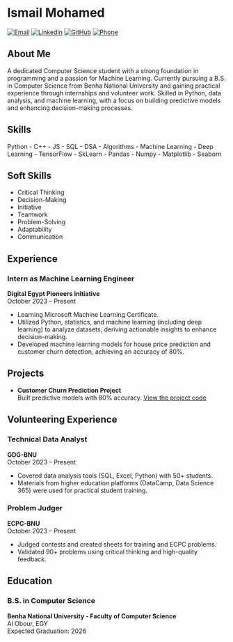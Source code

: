 # Ismail Mohamed

[![Email](https://img.shields.io/badge/Email-ismailalhetimi@gmail.com-blue)](mailto:ismailalhetimi@gmail.com)
[![LinkedIn](https://img.shields.io/badge/LinkedIn-ismail%20al%20hetimi-blue)](https://www.linkedin.com/in/ismail-al-hetimi)
[![GitHub](https://img.shields.io/badge/GitHub-IsmailMohamed010-blue)](https://github.com/IsmailMohamed010)
[![Phone](https://img.shields.io/badge/Phone-+20%20109%20808%208514-blue)](tel:+201098088514)

## About Me

A dedicated Computer Science student with a strong foundation in programming and a passion for Machine Learning. Currently pursuing a B.S. in Computer Science from Benha National University and gaining practical experience through internships and volunteer work. Skilled in Python, data analysis, and machine learning, with a focus on building predictive models and enhancing decision-making processes.

## Skills

Python - C++ - JS - SQL - DSA - Algorithms - Machine Learning - Deep Learning - TensorFlow - SkLearn - Pandas - Numpy - Matplotlib - Seaborn

## Soft Skills

- Critical Thinking
- Decision-Making
- Initiative
- Teamwork
- Problem-Solving
- Adaptability
- Communication

## Experience

### Intern as Machine Learning Engineer
**Digital Egypt Pioneers Initiative**  
October 2023 – Present

- Learning Microsoft Machine Learning Certificate.
- Utilized Python, statistics, and machine learning (including deep learning) to analyze datasets, deriving actionable insights to enhance decision-making.
- Developed machine learning models for house price prediction and customer churn detection, achieving an accuracy of 80%.

## Projects

- **Customer Churn Prediction Project**  
  Built predictive models with 80% accuracy. [View the project code](https://github.com/IsmailMohamed010/DEPI/tree/main/ML/Telecom%20Customer%20Churn%20Project)

## Volunteering Experience

### Technical Data Analyst
**GDG-BNU**  
October 2023 – Present

- Covered data analysis tools (SQL, Excel, Python) with 50+ students.
- Materials from higher education platforms (DataCamp, Data Science 365) were used for practical student training.

### Problem Judger
**ECPC-BNU**  
October 2023 – Present

- Judged contests and created sheets for training and ECPC problems.
- Validated 90+ problems using critical thinking and high-quality feedback.

## Education

### B.S. in Computer Science
**Benha National University - Faculty of Computer Science**  
Al Obour, EGY  
Expected Graduation: 2026
